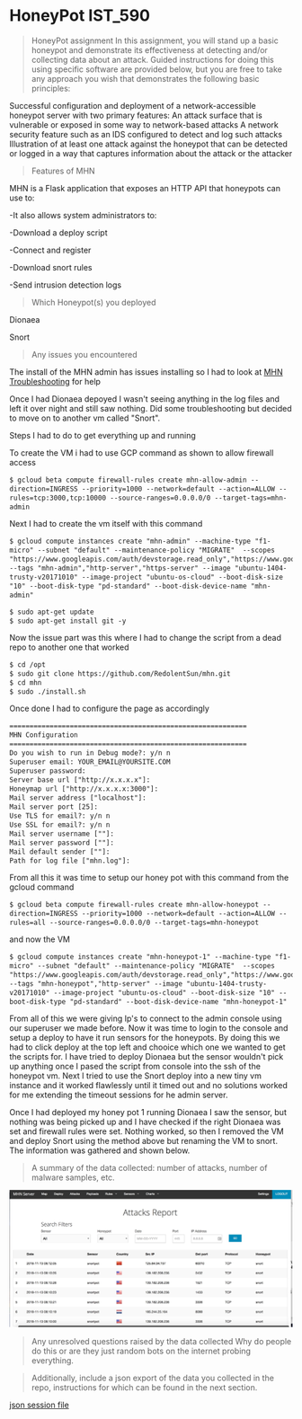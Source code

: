 # HoneyPot IST_590
>HoneyPot assignment
In this assignment, you will stand up a basic honeypot and demonstrate its effectiveness at detecting and/or collecting data about an attack. Guided instructions for doing this using specific software are provided below, but you are free to take any approach you wish that demonstrates the following basic principles:

Successful configuration and deployment of a network-accessible honeypot server with two primary features:
An attack surface that is vulnerable or exposed in some way to network-based attacks
A network security feature such as an IDS configured to detect and log such attacks
Illustration of at least one attack against the honeypot that can be detected or logged in a way that captures information about the attack or the attacker

>Features of MHN

MHN is a Flask application that exposes an HTTP API that honeypots can use to:

-It also allows system administrators to:

-Download a deploy script

-Connect and register

-Download snort rules

-Send intrusion detection logs


>Which Honeypot(s) you deployed

Dionaea

Snort

>Any issues you encountered

The install of the MHN admin has issues installing so I had to look at [MHN Troubleshooting](https://github.com/threatstream/mhn/wiki/MHN-Troubleshooting-Guide) for help

Once I had Dionaea depoyed I wasn't seeing anything in the log files and left it over night and still saw nothing. Did some troubleshooting but decided to move on to another vm called "Snort".


Steps I had to do to get everything up and running

To create the VM i had to use GCP command as shown to allow firewall access

```
$ gcloud beta compute firewall-rules create mhn-allow-admin --direction=INGRESS --priority=1000 --network=default --action=ALLOW --rules=tcp:3000,tcp:10000 --source-ranges=0.0.0.0/0 --target-tags=mhn-admin
```
Next I had to create the vm itself with this command
```
$ gcloud compute instances create "mhn-admin" --machine-type "f1-micro" --subnet "default" --maintenance-policy "MIGRATE"  --scopes "https://www.googleapis.com/auth/devstorage.read_only","https://www.googleapis.com/auth/logging.write","https://www.googleapis.com/auth/monitoring.write","https://www.googleapis.com/auth/servicecontrol","https://www.googleapis.com/auth/service.management.readonly","https://www.googleapis.com/auth/trace.append" --tags "mhn-admin","http-server","https-server" --image "ubuntu-1404-trusty-v20171010" --image-project "ubuntu-os-cloud" --boot-disk-size "10" --boot-disk-type "pd-standard" --boot-disk-device-name "mhn-admin"
```

```
$ sudo apt-get update
$ sudo apt-get install git -y
```
Now the issue part was this where I had to change the script from a dead repo to another one that worked

```
$ cd /opt
$ sudo git clone https://github.com/RedolentSun/mhn.git
$ cd mhn
$ sudo ./install.sh
```
Once done I had to configure the page as accordingly
```
===========================================================
MHN Configuration
===========================================================
Do you wish to run in Debug mode?: y/n n
Superuser email: YOUR_EMAIL@YOURSITE.COM
Superuser password: 
Server base url ["http://x.x.x.x"]: 
Honeymap url ["http://x.x.x.x:3000"]:
Mail server address ["localhost"]: 
Mail server port [25]: 
Use TLS for email?: y/n n
Use SSL for email?: y/n n
Mail server username [""]: 
Mail server password [""]: 
Mail default sender [""]: 
Path for log file ["mhn.log"]: 
```

From all this it was time to setup our honey pot with this command from the gcloud command
```
$ gcloud beta compute firewall-rules create mhn-allow-honeypot --direction=INGRESS --priority=1000 --network=default --action=ALLOW --rules=all --source-ranges=0.0.0.0/0 --target-tags=mhn-honeypot
```
and now the VM
```
$ gcloud compute instances create "mhn-honeypot-1" --machine-type "f1-micro" --subnet "default" --maintenance-policy "MIGRATE"  --scopes "https://www.googleapis.com/auth/devstorage.read_only","https://www.googleapis.com/auth/logging.write","https://www.googleapis.com/auth/monitoring.write","https://www.googleapis.com/auth/servicecontrol","https://www.googleapis.com/auth/service.management.readonly","https://www.googleapis.com/auth/trace.append" --tags "mhn-honeypot","http-server" --image "ubuntu-1404-trusty-v20171010" --image-project "ubuntu-os-cloud" --boot-disk-size "10" --boot-disk-type "pd-standard" --boot-disk-device-name "mhn-honeypot-1"
```
From all of this we were giving Ip's to connect to the admin console using our superuser we made before.
Now it was time to login to the console and setup a deploy to have it run sensors for the honeypots.
By doing this we had to click deploy at the top left and chooice which one we wanted to get the scripts for. I have tried to deploy Dionaea but the sensor wouldn't pick up anything once I pased the script from console into the ssh of the honeypot vm. Next I tried to use the Snort deploy into a new tiny vm instance and it worked flawlessly until it timed out and no solutions worked for me extending the timeout sessions for he admin server.

Once I had deployed my honey pot 1 running Dionaea I saw the sensor, but nothing was being picked up and I have checked if the right Dionaea was set and firewall rules were set. Nothing worked, so then I removed the VM and deploy Snort using the method above but renaming the VM to snort. The information was gathered and shown below.

>A summary of the data collected: number of attacks, number of malware samples, etc.

![summary picture](https://github.com/Gshack18/HoneyPotIST590/blob/master/snort.jpeg)

>Any unresolved questions raised by the data collected
Why do people do this or are they just random bots on the internet probing everything.

>Additionally, include a json export of the data you collected in the repo, instructions for which can be found in the next section.

[json session file](https://github.com/Gshack18/HoneyPotIST590/blob/master/session.json)
